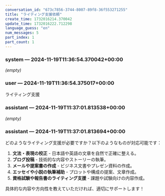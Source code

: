 ```yaml
---
conversation_id: "673c7856-3744-8007-89f8-36f553271255"
title: "ライティング支援依頼"
create_time: 1732016214.370042
update_time: 1732016222.712298
language_guess: "en"
num_messages: 5
part_index: 1
part_count: 1
---
```


### system — 2024-11-19T11:36:54.370042+00:00

_(empty)_

### user — 2024-11-19T11:36:54.375017+00:00

ライティング支援

### assistant — 2024-11-19T11:37:01.813538+00:00

_(empty)_

### assistant — 2024-11-19T11:37:01.813694+00:00

どのようなライティング支援が必要ですか？以下のようなものが対応可能です：

1. **文法・表現の校正** - 日本語や英語の文章を自然で正確に整える。
2. **ブログ投稿** - 技術的な内容やストーリーの執筆。
3. **メールや提案書の作成** - ビジネス文書やプレゼン資料の作成。
4. **エッセイや小説の執筆補助** - プロットや構成の提案、文章作成。
5. **資格試験や報告書のライティング支援** - 課題や試験向けの内容作成。

具体的な内容や方向性を教えていただければ、適切にサポートします！

